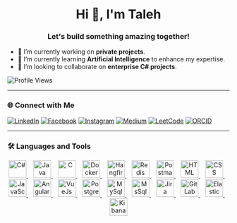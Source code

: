<h1 align="center">Hi 👋, I'm Taleh</h1>
<h3 align="center">Let's build something amazing together!</h3>

- 🔭 I’m currently working on **private projects**.  
- 🌱 I’m currently learning **Artificial Intelligence** to enhance my expertise.  
- 🤝 I’m looking to collaborate on **enterprise C# projects**.


![Profile Views](https://komarev.com/ghpvc/?username=talehmalikov)

---

### 🌐 Connect with Me

[![LinkedIn](https://img.icons8.com/?size=40&id=xuvGCOXi8Wyg&format=png&color=000000)](https://www.linkedin.com/in/talehmalikov/) [![Facebook](https://img.icons8.com/?size=40&id=uLWV5A9vXIPu&format=png&color=000000)](https://www.facebook.com/share/1BRbWAmpfd/) [![Instagram](https://img.icons8.com/?size=40&id=Xy10Jcu1L2Su&format=png&color=000000)](https://www.instagram.com/taleh.malikkov) [![Medium](https://img.icons8.com/?size=40&id=sqYv6jHqkMo4&format=png&color=000000)](https://medium.com/@talehmalikov.dev) [![LeetCode](https://img.icons8.com/?size=40&id=wDGo581Ea5Nf&format=png&color=000000)](https://leetcode.com/u/tmalikov/) [![ORCID](https://img.icons8.com/?size=40&id=ve6L0KkSotok&format=png&color=000000)](https://orcid.org/0009-0008-4156-6285)  

---

### 🛠️ Languages and Tools

<p align="center">
  <a href="https://learn.microsoft.com/en-us/dotnet/csharp/">
    <img src="https://img.icons8.com/?size=100&id=45490&format=png&color=000000" alt="C#" width="40" height="40"/>
  </a>
  &nbsp;&nbsp;
  <a href="https://www.java.com/">
    <img src="https://img.icons8.com/?size=100&id=5OD485koNIrb&format=png&color=000000" alt="Java" width="40" height="40"/>
  </a>
  &nbsp;&nbsp;
  <a href="https://www.geeksforgeeks.org/c-programming-language/">
    <img src="https://img.icons8.com/color/48/000000/c-programming.png" alt="C" width="40" height="40"/>
  </a>
  &nbsp;&nbsp;
  <a href="https://www.docker.com/">
    <img src="https://img.icons8.com/color/48/000000/docker.png" alt="Docker" width="40" height="40"/>
  </a>
  &nbsp;&nbsp;
  <a href="https://www.hangfire.io/">
    <img src="https://img.icons8.com/?size=100&id=5lVzfFjgcv8i&format=png&color=000000" alt="Hangfire" width="40" height="40"/>
  </a>
  &nbsp;&nbsp;
  <a href="https://redis.io/">
    <img src="https://img.icons8.com/color/48/000000/redis.png" alt="Redis" width="40" height="40"/>
  </a>
  &nbsp;&nbsp;
  <a href="https://www.postman.com/">
    <img src="https://img.icons8.com/?size=100&id=QEQQKirln6Tf&format=png&color=000000" alt="Postman" width="40" height="40"/>
  </a>
  &nbsp;&nbsp;
  <a href="https://www.w3schools.com/html/">
    <img src="https://img.icons8.com/?size=100&id=20909&format=png&color=000000" alt="HTML" width="40" height="40"/>
  </a>
  &nbsp;&nbsp;
  <a href="https://www.w3schools.com/css/">
    <img src="https://img.icons8.com/?size=100&id=HWJ2s1O1gk3R&format=png&color=000000" alt="CSS" width="40" height="40"/>
  </a>
  &nbsp;&nbsp;
  <a href="https://www.w3schools.com/js/">
    <img src="https://img.icons8.com/?size=100&id=108784&format=png&color=000000" alt="JavaScript" width="40" height="40"/>
  </a>
  &nbsp;&nbsp;
  <a href="https://angular.dev/">
    <img src="https://img.icons8.com/?size=100&id=71257&format=png&color=000000" alt="Angular" width="40" height="40"/>
  </a>
  &nbsp;&nbsp;
  <a href="https://vuejs.org/">
    <img src="https://img.icons8.com/?size=100&id=EoRYuY9CMBZV&format=png&color=000000" alt="VueJs" width="40" height="40"/>
  </a>
  &nbsp;&nbsp;
  <a href="https://www.postgresql.org/">
    <img src="https://img.icons8.com/?size=100&id=LwQEs9KnDgIo&format=png&color=000000" alt="PostgreSQL" width="40" height="40"/>
  </a>
  &nbsp;&nbsp;
   <a href="https://www.mysql.com/">
    <img src="https://img.icons8.com/?size=100&id=UFXRpPFebwa2&format=png&color=000000" alt="MySql" width="40" height="40"/>
  </a>
  &nbsp;&nbsp;
   <a href="https://www.microsoft.com/en-us/sql-server">
    <img src="https://img.icons8.com/?size=100&id=laYYF3dV0Iew&format=png&color=000000" alt="MsSql" width="40" height="40"/>
  </a>
  &nbsp;&nbsp;
  <a href="https://www.atlassian.com/software/jira">
    <img src="https://img.icons8.com/?size=100&id=oROcPah5ues6&format=png&color=000000" alt="Jira" width="40" height="40"/>
  </a>
  &nbsp;&nbsp;
  <a href="https://about.gitlab.com//">
    <img src="https://img.icons8.com/?size=100&id=xNOPrIk9lLyq&format=png&color=000000" alt="GitLab" width="40" height="40"/>
  </a>
  &nbsp;&nbsp;
  <a href="https://www.elastic.co">
    <img src="https://img.icons8.com/?size=100&id=aGBLcugRkYpT&format=png&color=000000" alt="Elastic" width="40" height="40"/>
  </a>
  &nbsp;&nbsp;
  <a href="https://www.elastic.co/kibana">
    <img src="https://img.icons8.com/?size=100&id=z84zCUE5nHfU&format=png&color=000000" alt="Kibana" width="40" height="40"/>
  </a>
</p>

